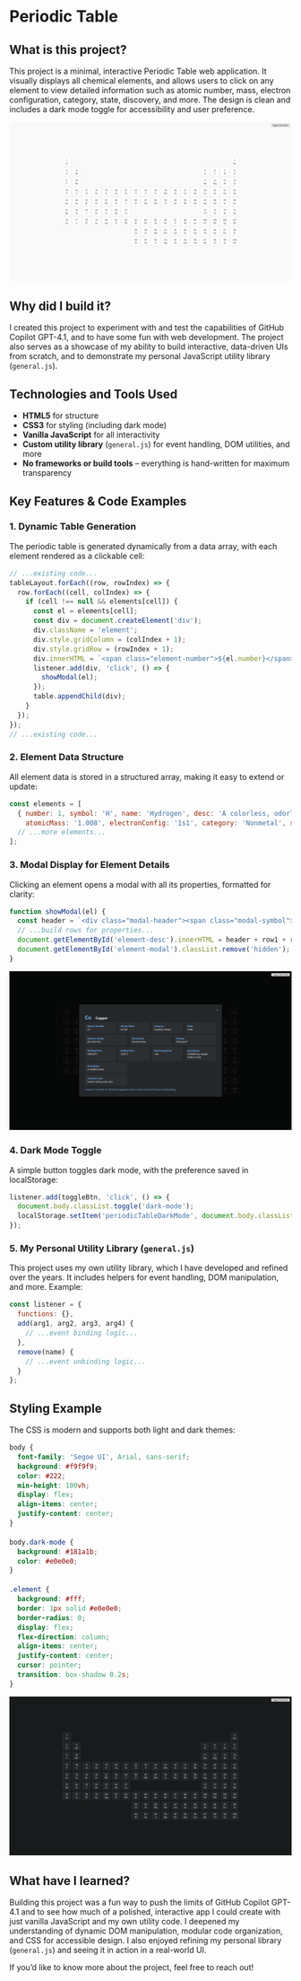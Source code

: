 # Periodic Table

## What is this project?

This project is a minimal, interactive Periodic Table web application. It visually displays all chemical elements, and allows users to click on any element to view detailed information such as atomic number, mass, electron configuration, category, state, discovery, and more. The design is clean and includes a dark mode toggle for accessibility and user preference.

![Light mode periodic table](./READMEImages/1.png "Light mode periodic table")

## Why did I build it?

I created this project to experiment with and test the capabilities of GitHub Copilot GPT-4.1, and to have some fun with web development. The project also serves as a showcase of my ability to build interactive, data-driven UIs from scratch, and to demonstrate my personal JavaScript utility library (`general.js`).

## Technologies and Tools Used

- **HTML5** for structure
- **CSS3** for styling (including dark mode)
- **Vanilla JavaScript** for all interactivity
- **Custom utility library** (`general.js`) for event handling, DOM utilities, and more
- **No frameworks or build tools** – everything is hand-written for maximum transparency

## Key Features & Code Examples

### 1. Dynamic Table Generation
The periodic table is generated dynamically from a data array, with each element rendered as a clickable cell:

```js
// ...existing code...
tableLayout.forEach((row, rowIndex) => {
  row.forEach((cell, colIndex) => {
    if (cell !== null && elements[cell]) {
      const el = elements[cell];
      const div = document.createElement('div');
      div.className = 'element';
      div.style.gridColumn = (colIndex + 1);
      div.style.gridRow = (rowIndex + 1);
      div.innerHTML = `<span class="element-number">${el.number}</span><span class="element-symbol">${el.symbol}</span>`;
      listener.add(div, 'click', () => {
        showModal(el);
      });
      table.appendChild(div);
    }
  });
});
// ...existing code...
```

### 2. Element Data Structure
All element data is stored in a structured array, making it easy to extend or update:

```js
const elements = [
  { number: 1, symbol: 'H', name: 'Hydrogen', desc: 'A colorless, odorless gas. The lightest element.', uses: 'Used in water, fuels, and as a lifting gas.',
    atomicMass: '1.008', electronConfig: '1s1', category: 'Nonmetal', state: 'Gas', discovered: '1766, Henry Cavendish', density: '0.00008988 g/cm³', meltingPoint: '-259.16°C', boilingPoint: '-252.87°C', electronegativity: '2.20', abundance: '1400 ppm (universe)', fact: 'Most abundant element in the universe.' },
  // ...more elements...
];
```

### 3. Modal Display for Element Details
Clicking an element opens a modal with all its properties, formatted for clarity:

```js
function showModal(el) {
  const header = `<div class="modal-header"><span class="modal-symbol">${el.symbol}</span><span class="modal-title">${el.name}</span></div>`;
  // ...build rows for properties...
  document.getElementById('element-desc').innerHTML = header + row1 + row2 + row3 + desc + uses + fact;
  document.getElementById('element-modal').classList.remove('hidden');
}
```

![Modal with element properties](./READMEImages/2.png "Modal with element properties")

### 4. Dark Mode Toggle
A simple button toggles dark mode, with the preference saved in localStorage:

```js
listener.add(toggleBtn, 'click', () => {
  document.body.classList.toggle('dark-mode');
  localStorage.setItem('periodicTableDarkMode', document.body.classList.contains('dark-mode'));
});
```

### 5. My Personal Utility Library (`general.js`)
This project uses my own utility library, which I have developed and refined over the years. It includes helpers for event handling, DOM manipulation, and more. Example:

```js
const listener = {
  functions: {},
  add(arg1, arg2, arg3, arg4) {
    // ...event binding logic...
  },
  remove(name) {
    // ...event unbinding logic...
  }
};
```

## Styling Example
The CSS is modern and supports both light and dark themes:

```css
body {
  font-family: 'Segoe UI', Arial, sans-serif;
  background: #f9f9f9;
  color: #222;
  min-height: 100vh;
  display: flex;
  align-items: center;
  justify-content: center;
}

body.dark-mode {
  background: #181a1b;
  color: #e0e0e0;
}

.element {
  background: #fff;
  border: 1px solid #e0e0e0;
  border-radius: 0;
  display: flex;
  flex-direction: column;
  align-items: center;
  justify-content: center;
  cursor: pointer;
  transition: box-shadow 0.2s;
}
```

![Dark mode periodic table](./READMEImages/3.png "Dark mode periodic table")

## What have I learned?

Building this project was a fun way to push the limits of GitHub Copilot GPT-4.1 and to see how much of a polished, interactive app I could create with just vanilla JavaScript and my own utility code. I deepened my understanding of dynamic DOM manipulation, modular code organization, and CSS for accessible design. I also enjoyed refining my personal library (`general.js`) and seeing it in action in a real-world UI.

If you’d like to know more about the project, feel free to reach out!
